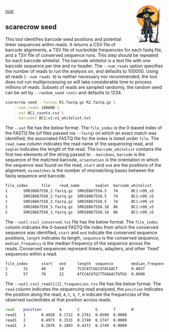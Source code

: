<img style="float:right;width:100px;" src="../img/scarecrow.png" alt="scarecrow"/>

[root](root.md)

## scarecrow seed
This tool identifies barcode seed positions and potential linker sequences within reads. It returns a CSV file of barcode alignments, a TSV file of nucleotide frequencies for each fastq file, and a TSV file of conserved sequence runs. This step should be repeated for each barcode whitelist. The barcode whitelist is a text file with one barcode sequence per line and no header. The `--num_reads` option specifies the number of reads to run the analysis on, and defaults to 100000. Using all reads (`--num reads 0`) is neither necessary nor recommended, the tool does not run multiprocessing so will take considerable time to process millions of reads. Subsets of reads are sampled randomly, the random seed can be set by `--random_seed <int>` and defaults to 1234.

```bash
scarecrow seed --fastqs R1.fastq.gz R2.fastq.gz \
    --num_reads 100000 \
    --out BC1_counts.csv \
    --barcodes BC1:v1:v1_whitelist.txt 
```

The `--out` file has the below format. The `file_index` is the 0-based index of the FASTQ file (of files passed via `--fastq`) on which an exact match was identified; the associated FASTQ file for the index is listed under `file`. The `read_name` column indicates the read name of the sequencing read, and `seqlen` indicates the length of the read. The `barcode_whitelist` contains the first two elements of the string passed to `--barcdoes`, `barcode` is the sequence of the matched barcode, `orientation` is the orientation in which the sequence was found on the read, `start` and `end` are the positions of the alignment, `mismatches` is the number of mismatching bases between the fastq sequence and barcode.

```bash
file_index      file    read_name       seqlen  barcode_whitelist       barcode orientation     start   end     mismatches
1       SRR28867558_2.fastq.gz  SRR28867558.5   74      BC1:n99_v5      CACTTTCA        reverse 8       15      0
1       SRR28867558_2.fastq.gz  SRR28867558.5   74      BC1:n99_v5      GTGCTTGA        reverse 24      31      0
1       SRR28867558_2.fastq.gz  SRR28867558.5   74      BC1:n99_v5      GTGCTTGA        reverse 50      57      0
2       SRR28867558_3.fastq.gz  SRR28867558.18  86      BC1:n99_v5      GTGCTTGA        forward 63      70      0
2       SRR28867558_3.fastq.gz  SRR28867558.18  86      BC1:n99_v5      TGTGTATG        forward 79      86      0
```

The `--out[-csv]_conserved.tsv` file has the below format. The `file_index` column indicates the 0-based FASTQ file index from which the conserved sequence was identified, `start` and `end` indicate the conserved sequence positions, `length` indicates its length, `sequence` is the conserved sequence, `median_frequency` is the median frequency of the sequence across the reads. Conserved sequences represent linkers, adapters, and other 'fixed' sequences within a read.

```bash
file_index      start   end     length  sequence        median_frequency
2       31      48      18      TCGCATCGGCGTACGACT      0.8837
2       57      78      22      ATCCACGTGCTTGAGACTGTGG  0.8698
```

The `--out[-csv]_read[1|2]_frequencies.tsv` file has the below format. The `read` column indicates the sequencing read analysed, the `position` indicates the position along the read, `A`, `C`, `G`, `T`, `N` indicate the frequencies of the observed nucleotides at that position across reads.

```bash
read    position        A       C       G       T       N
read1   1       0.4928  0.1722  0.2761  0.0590  0.0000
read1   2       0.4973  0.1531  0.1740  0.1747  0.0009
read1   3       0.2076  0.1803  0.4372  0.1749  0.0000
```